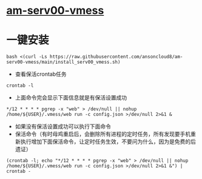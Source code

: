 # [am-serv00-vmess](https://github.com/ansoncloud8/am-serv00-vmess/)

# 一键安装
```
bash <(curl -Ls https://raw.githubusercontent.com/ansoncloud8/am-serv00-vmess/main/install_serv00_vmess.sh)
```

- 查看保活crontab任务
```
crontab -l
```
- 上面命令完会显示下面信息就是有保活设置成功
```
*/12 * * * * pgrep -x "web" > /dev/null || nohup /home/${USER}/.vmess/web run -c config.json >/dev/null 2>&1 &
```
- 如果没有保活设置成功可以执行下面命令
- 保活命令（有时母鸡重启后，会删除所有进程的定时任务，所有发现要手机重新执行增加下面保活命令，让定时任务生效，不要问为什么，因为是免费的后遗证）
```
(crontab -l; echo "*/12 * * * * pgrep -x "web" > /dev/null || nohup /home/${USER}/.vmess/web run -c config.json >/dev/null 2>&1 &") | crontab -
```
